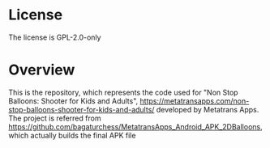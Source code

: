 # License

The license is GPL-2.0-only

# Overview

This is the repository, which represents the code used for "Non Stop Balloons: Shooter for Kids and Adults", https://metatransapps.com/non-stop-balloons-shooter-for-kids-and-adults/ developed by Metatrans Apps.
The project is referred from https://github.com/bagaturchess/MetatransApps_Android_APK_2DBalloons, which actually builds the final APK file

